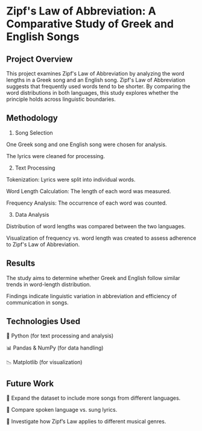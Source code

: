 # Zipf's Law of Abbreviation: A Comparative Study of Greek and English Songs

## Project Overview

This project examines Zipf's Law of Abbreviation by analyzing the word lengths in a Greek song and an English song. Zipf's Law of Abbreviation suggests that frequently used words tend to be shorter. By comparing the word distributions in both languages, this study explores whether the principle holds across linguistic boundaries.

## Methodology

1. Song Selection

One Greek song and one English song were chosen for analysis.

The lyrics were cleaned for processing.

2. Text Processing

Tokenization: Lyrics were split into individual words.

Word Length Calculation: The length of each word was measured.

Frequency Analysis: The occurrence of each word was counted.

3. Data Analysis

Distribution of word lengths was compared between the two languages.

Visualization of frequency vs. word length was created to assess adherence to Zipf's Law of Abbreviation.

## Results

The study aims to determine whether Greek and English follow similar trends in word-length distribution.

Findings indicate linguistic variation in abbreviation and efficiency of communication in songs.

## Technologies Used

🐍 Python (for text processing and analysis)

📊 Pandas & NumPy (for data handling)

📉 Matplotlib (for visualization)

## Future Work

📌 Expand the dataset to include more songs from different languages.

🎤 Compare spoken language vs. sung lyrics.

🎼 Investigate how Zipf’s Law applies to different musical genres.

